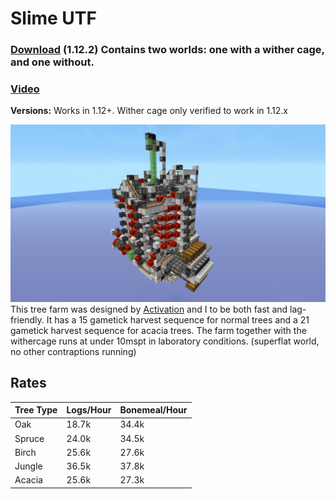 # Slime UTF
### [Download](https://github.com/Pineapplecake/minecraft-files/raw/master/worlds/Slime_UTF/Slime_UTF.zip) (1.12.2) Contains two worlds: one with a wither cage, and one without.
### [Video](https://youtu.be/xekaCGE76t0)
**Versions:** Works in 1.12+. Wither cage only verified to work in 1.12.x

![Image of Slime UTF](https://github.com/Pineapplecake/minecraft-files/raw/master/worlds/Slime_UTF/Slime_UTF.png)
This tree farm was designed by [Activation](https://www.youtube.com/channel/UCZ840B5e4jmSNLr3QtZEv3w) and I to be both fast and lag-friendly. It has a 15 gametick harvest sequence for normal trees and a 21 gametick harvest sequence for acacia trees. The farm together with the withercage runs at under 10mspt in laboratory conditions. (superflat world, no other contraptions running)
## Rates
Tree Type | Logs/Hour | Bonemeal/Hour
--------- | --------- | -------------
Oak | 18.7k | 34.4k
Spruce | 24.0k | 34.5k
Birch | 25.6k | 27.6k
Jungle | 36.5k | 37.8k
Acacia | 25.6k | 27.3k
